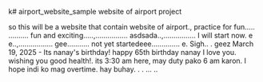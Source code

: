 k# airport_website_sample
website of airport project

so this will be a website that contain website of airport., practice for fun.....
..........
fun and exciting.....,................
asdsada..,................
I will start now. e e..,.................
gee...........
not yet startedeee..............
e.
Sigh..
.
geez
March 19, 2025 - Its nanay's birthday! happy 65th birthday nanay I love you. wishing you good health!. its 3:30 am here, may duty pako 6 am karon. I hope indi ko mag overtime. hay buhay. . .
...
..
